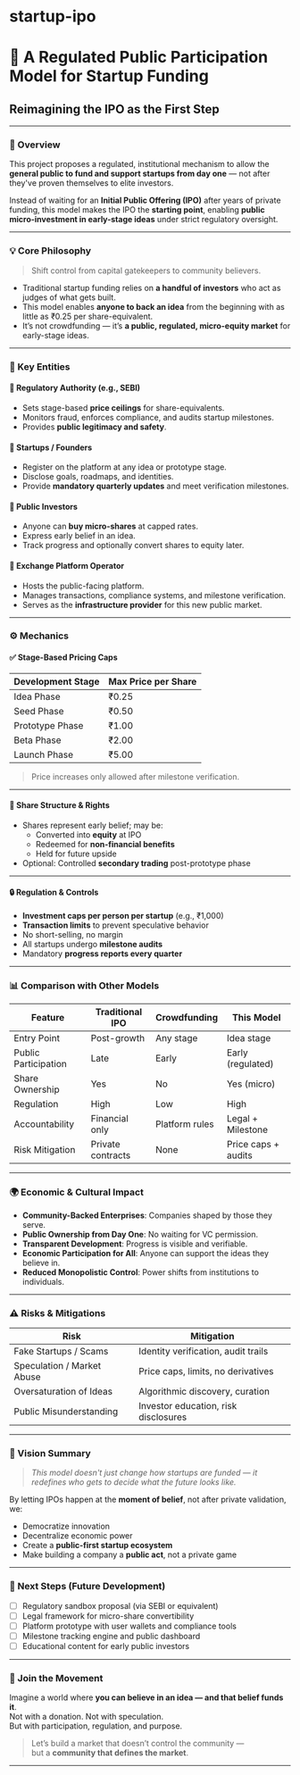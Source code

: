 # startup-ipo

# 🌱 A Regulated Public Participation Model for Startup Funding  
## Reimagining the IPO as the First Step

---

### 📌 Overview

This project proposes a regulated, institutional mechanism to allow the **general public to fund and support startups from day one** — not after they've proven themselves to elite investors.

Instead of waiting for an **Initial Public Offering (IPO)** after years of private funding, this model makes the IPO the **starting point**, enabling **public micro-investment in early-stage ideas** under strict regulatory oversight.

---

### 💡 Core Philosophy

> Shift control from capital gatekeepers to community believers.

- Traditional startup funding relies on **a handful of investors** who act as judges of what gets built.
- This model enables **anyone to back an idea** from the beginning with as little as ₹0.25 per share-equivalent.
- It’s not crowdfunding — it’s **a public, regulated, micro-equity market** for early-stage ideas.

---

### 🧱 Key Entities

#### 🔹 Regulatory Authority (e.g., SEBI)

- Sets stage-based **price ceilings** for share-equivalents.
- Monitors fraud, enforces compliance, and audits startup milestones.
- Provides **public legitimacy and safety**.

#### 🔹 Startups / Founders

- Register on the platform at any idea or prototype stage.
- Disclose goals, roadmaps, and identities.
- Provide **mandatory quarterly updates** and meet verification milestones.

#### 🔹 Public Investors

- Anyone can **buy micro-shares** at capped rates.
- Express early belief in an idea.
- Track progress and optionally convert shares to equity later.

#### 🔹 Exchange Platform Operator

- Hosts the public-facing platform.
- Manages transactions, compliance systems, and milestone verification.
- Serves as the **infrastructure provider** for this new public market.

---

### ⚙️ Mechanics

#### ✅ Stage-Based Pricing Caps

| Development Stage | Max Price per Share |
|-------------------|---------------------|
| Idea Phase        | ₹0.25               |
| Seed Phase        | ₹0.50               |
| Prototype Phase   | ₹1.00               |
| Beta Phase        | ₹2.00               |
| Launch Phase      | ₹5.00               |

> Price increases only allowed after milestone verification.

---

#### 🧾 Share Structure & Rights

- Shares represent early belief; may be:
  - Converted into **equity** at IPO
  - Redeemed for **non-financial benefits**
  - Held for future upside
- Optional: Controlled **secondary trading** post-prototype phase

---

#### 🔒 Regulation & Controls

- **Investment caps per person per startup** (e.g., ₹1,000)
- **Transaction limits** to prevent speculative behavior
- No short-selling, no margin
- All startups undergo **milestone audits**
- Mandatory **progress reports every quarter**

---

### 📊 Comparison with Other Models

| Feature                    | Traditional IPO | Crowdfunding | This Model       |
|---------------------------|------------------|---------------|------------------|
| Entry Point               | Post-growth       | Any stage     | Idea stage       |
| Public Participation      | Late              | Early         | Early (regulated)|
| Share Ownership           | Yes               | No            | Yes (micro)      |
| Regulation                | High              | Low           | High             |
| Accountability            | Financial only    | Platform rules| Legal + Milestone|
| Risk Mitigation           | Private contracts | None          | Price caps + audits|

---

### 🌍 Economic & Cultural Impact

- **Community-Backed Enterprises**: Companies shaped by those they serve.
- **Public Ownership from Day One**: No waiting for VC permission.
- **Transparent Development**: Progress is visible and verifiable.
- **Economic Participation for All**: Anyone can support the ideas they believe in.
- **Reduced Monopolistic Control**: Power shifts from institutions to individuals.

---

### ⚠️ Risks & Mitigations

| Risk                        | Mitigation                                 |
|-----------------------------|---------------------------------------------|
| Fake Startups / Scams       | Identity verification, audit trails        |
| Speculation / Market Abuse  | Price caps, limits, no derivatives         |
| Oversaturation of Ideas     | Algorithmic discovery, curation            |
| Public Misunderstanding     | Investor education, risk disclosures       |

---

### 📌 Vision Summary

> _This model doesn't just change how startups are funded — it redefines who gets to decide what the future looks like._

By letting IPOs happen at the **moment of belief**, not after private validation, we:
- Democratize innovation
- Decentralize economic power
- Create a **public-first startup ecosystem**
- Make building a company a **public act**, not a private game

---

### 🚧 Next Steps (Future Development)

- [ ] Regulatory sandbox proposal (via SEBI or equivalent)
- [ ] Legal framework for micro-share convertibility
- [ ] Platform prototype with user wallets and compliance tools
- [ ] Milestone tracking engine and public dashboard
- [ ] Educational content for early public investors

---

### 🙌 Join the Movement

Imagine a world where **you can believe in an idea — and that belief funds it**.  
Not with a donation. Not with speculation.  
But with participation, regulation, and purpose.

> Let’s build a market that doesn’t control the community —  
> but a **community that defines the market**.

---

